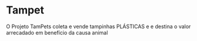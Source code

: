 # Tampet
 O Projeto TamPets coleta e vende tampinhas PLÁSTICAS   e e destina o valor arrecadado em benefício da causa animal
